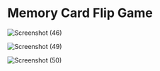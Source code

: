 # Memory Card Flip Game


![Screenshot (46)](https://github.com/nio2004/CSI-WEB-DEV/assets/131904030/5bcbbb2f-33de-4750-8315-43f3f3e427a0)



![Screenshot (49)](https://github.com/nio2004/CSI-WEB-DEV/assets/131904030/c6201614-f36b-41dc-93b4-2bf0bfa2f8b2)



![Screenshot (50)](https://github.com/nio2004/CSI-WEB-DEV/assets/131904030/49892a66-86fa-4e30-8b81-a4101ffcab73)
